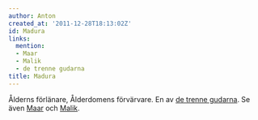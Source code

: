 ```yaml
---
author: Anton
created_at: '2011-12-28T18:13:02Z'
id: Madura
links:
  mention:
  - Maar
  - Malik
  - de trenne gudarna
title: Madura
---
```


Ålderns förlänare, Ålderdomens förvärvare. En av [de trenne gudarna]. Se även [Maar] och [Malik].

  [de trenne gudarna]: de_trenne_gudarna
  [Maar]: Maar
  [Malik]: Malik
